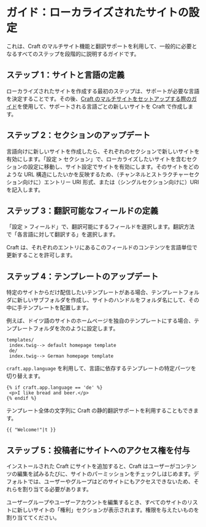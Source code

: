 ガイド：ローカライズされたサイトの設定
=============

これは、Craft のマルチサイト機能と翻訳サポートを利用して、一般的に必要となるすべてのステップを段階的に説明するガイドです。

## ステップ 1：サイトと言語の定義

ローカライズされたサイトを作成する最初のステップは、サポートが必要な言語を決定することです。その後、[Craft のマルチサイトをセットアップする際のガイド](sites.md)を使用して、サポートされる言語ごとの新しいサイトを Craft で作成します。 

## ステップ 2：セクションのアップデート

言語向けに新しいサイトを作成したら、それぞれのセクションで新しいサイトを有効にします。「設定 > セクション」で、ローカライズしたいサイトを含むセクションの設定に移動し、サイト設定でサイトを有効にします。そのサイトをどのような URL 構造にしたいかを反映するため、（チャンネルとストラクチャーセクション向けに）エントリー URI 形式、または（シングルセクション向けに）URI を記入します。

## ステップ 3：翻訳可能なフィールドの定義

「設定 > フィールド」で、翻訳可能にするフィールドを選択します。翻訳方法で「各言語に対して翻訳する」を選択します。

Craft は、それぞれのエントリにあるこのフィールドのコンテンツを言語単位で更新することを許可します。

## ステップ 4：テンプレートのアップデート

特定のサイトからだけ配信したいテンプレートがある場合、テンプレートフォルダに新しいサブフォルダを作成し、サイトのハンドルをフォルダ名にして、その中に手テンプレートを配置します。

例えば、ドイツ語のサイトのホームページを独自のテンプレートにする場合、テンプレートフォルダを次のように設定します。

```
templates/
 index.twig--> default homepage template
 de/
 index.twig--> German homepage template
```

`craft.app.language` を利用して、言語に依存するテンプレートの特定パーツを切り替えます。

```twig
{% if craft.app.language == 'de' %}
 <p>I like bread and beer.</p>
{% endif %}
```

テンプレート全体の文字列に Craft の静的翻訳サポートを利用することもできます。

```twig
{{ "Welcome!"|t }}
```

## ステップ 5：投稿者にサイトへのアクセス権を付与

インストールされた Craft にサイトを追加すると、Craft はユーザーがコンテンツの編集を試みるたびに、サイトのパーミッションをチェックしはじめます。デフォルトでは、ユーザーやグループはどのサイトにもアクセスできないため、それらを割り当てる必要があります。

ユーザーグループやユーザーアカウントを編集するとき、すべてのサイトのリストに新しいサイトの「権利」セクションが表示されます。権限を与えたいものを割り当ててください。

